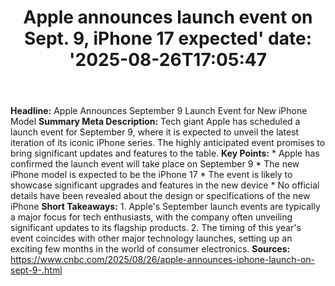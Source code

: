 ﻿---
title: "Apple announces launch event on Sept. 9, iPhone 17 expected'
date: '2025-08-26T17:05:47"
category: "Markets"
summary: ""
slug: "apple announces launch event on sept 9 iphone 17 expected"
source_urls:
  - "https://www.cnbc.com/2025/08/26/apple-announces-iphone-launch-on-sept-9-.html"
seo:
  title: "Apple announces launch event on Sept. 9, iPhone 17 expected | Hash n Hedge'
  description: '"
  keywords: ["news", "markets", "brief"]
---
**Headline:** Apple Announces September 9 Launch Event for New iPhone Model  **Summary Meta Description:** Tech giant Apple has scheduled a launch event for September 9, where it is expected to unveil the latest iteration of its iconic iPhone series. The highly anticipated event promises to bring significant updates and features to the table.  **Key Points:**  * Apple has confirmed the launch event will take place on September 9 * The new iPhone model is expected to be the iPhone 17 * The event is likely to showcase significant upgrades and features in the new device * No official details have been revealed about the design or specifications of the new iPhone  **Short Takeaways:**  1. Apple's September launch events are typically a major focus for tech enthusiasts, with the company often unveiling significant updates to its flagship products. 2. The timing of this year's event coincides with other major technology launches, setting up an exciting few months in the world of consumer electronics.  **Sources:**  https://www.cnbc.com/2025/08/26/apple-announces-iphone-launch-on-sept-9-.html 
